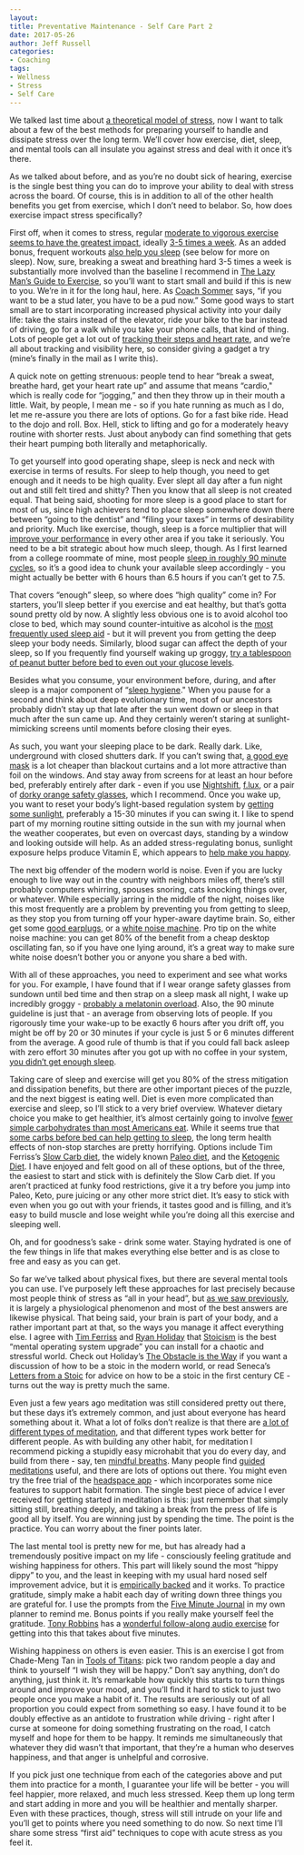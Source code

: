 ```yaml
---
layout:  
title: Preventative Maintenance - Self Care Part 2
date: 2017-05-26  
author: Jeff Russell
categories: 
- Coaching 
tags: 
- Wellness
- Stress
- Self Care  
---
```


We talked last time about [a theoretical model of stress](https://www.jeffrussellcoaching.com/coaching-blog/2017/5/18/the-bathtub-model-of-stress-self-care-part-1), now I want to talk about a few of the best methods for preparing yourself to handle and dissipate stress over the long term. We’ll cover how exercise, diet, sleep, and mental tools can all insulate you against stress and deal with it once it’s there.

As we talked about before, and as you’re no doubt sick of hearing, exercise is the single best thing you can do to improve your ability to deal with stress across the board. Of course, this is in addition to all of the other health benefits you get from exercise, which I don’t need to belabor. So, how does exercise impact stress specifically?

First off, when it comes to stress, regular [moderate to vigorous exercise seems to have the greatest impact](https://www.adaa.org/living-with-anxiety/managing-anxiety/exercise-stress-and-anxiety), ideally [3-5 times a week](http://stresscourse.tripod.com/id57.html). As an added bonus, frequent workouts [also help you sleep](https://sleepfoundation.org/sleep-news/study-physical-activity-impacts-overall-quality-sleep) (see below for more on sleep). Now, sure, breaking a sweat and breathing hard 3-5 times a week is substantially more involved than the baseline I recommend in [The Lazy Man’s Guide to Exercise](https://www.jeffrussellcoaching.com/coaching-blog/2017/4/27/the-lazy-mans-guide-to-exercise), so you’ll want to start small and build if this is new to you. We’re in it for the long haul, here. As [Coach Sommer](http://tim.blog/2016/05/09/the-secrets-of-gymnastic-strength-training/) says, “if you want to be a stud later, you have to be a pud now.” Some good ways to start small are to start incorporating increased physical activity into your daily life: take the stairs instead of the elevator, ride your bike to the bar instead of driving, go for a walk while you take your phone calls, that kind of thing. Lots of people get a lot out of [tracking their steps and heart rate](https://www.wareable.com/fitness-trackers/the-best-fitness-tracker), and we’re all about tracking and visibility here, so consider giving a gadget a try (mine’s finally in the mail as I write this).  

A quick note on getting strenuous: people tend to hear “break a sweat, breathe hard, get your heart rate up” and assume that means “cardio," which is really code for “jogging,” and then they throw up in their mouth a little. Wait, by people, I mean me - so if you hate running as much as I do, let me re-assure you there are lots of options. Go for a fast bike ride. Head to the dojo and roll. Box. Hell, stick to lifting and go for a moderately heavy routine with shorter rests. Just about anybody can find something that gets their heart pumping both literally and metaphorically.

To get yourself into good operating shape, sleep is neck and neck with exercise in terms of results. For sleep to help though, you need to get enough and it needs to be high quality. Ever slept all day after a fun night out and still felt tired and shitty? Then you know that all sleep is not created equal. That being said, shooting for more sleep is a good place to start for most of us, since high achievers tend to place sleep somewhere down there between “going to the dentist” and “filing your taxes” in terms of desirability and priority. Much like exercise, though, sleep is a force multiplier that will [improve your performance](https://www.si.com/nba/2017/05/22/andre-iguodala-credits-better-sleep-improved-performance) in every other area if you take it seriously. You need to be a bit strategic about how much sleep, though. As I first learned from a college roommate of mine, most people [sleep in roughly 90 minute cycles](http://lifehacker.com/remember-the-90-minute-rule-to-ensure-a-refreshing-nigh-1551241082), so it’s a good idea to chunk your available sleep accordingly - you might actually be better with 6 hours than 6.5 hours if you can’t get to 7.5.

That covers “enough” sleep, so where does “high quality” come in? For starters, you’ll sleep better if you exercise and eat healthy, but that’s gotta sound pretty old by now. A slightly less obvious one is to avoid alcohol too close to bed, which may sound counter-intuitive as alcohol is the [most frequently used sleep aid](http://www.nosleeplessnights.com/does-alcohol-help-you-sleep/) - but it will prevent you from getting the deep sleep your body needs. Similarly, blood sugar can affect the depth of your sleep, so If you frequently find yourself waking up groggy, [try a tablespoon of peanut butter before bed to even out your glucose levels](http://www.webmd.com/sleep-disorders/features/trouble-sleeping-some-bedtime-snacks-can-help-you-sleep#1).  

Besides what you consume, your environment before, during, and after sleep is a major component of “[sleep hygiene](https://www.facebook.com/kelly.starrett.7/posts/560553770790345)." When you pause for a second and think about deep evolutionary time, most of our ancestors probably didn’t stay up that late after the sun went down or sleep in that much after the sun came up. And they certainly weren’t staring at sunlight-mimicking screens until moments before closing their eyes.  

As such, you want your sleeping place to be dark. Really dark. Like, underground with closed shutters dark. If you can’t swing that, [a good eye mask](https://smile.amazon.com/Revolutionary-Patented-SLEEP-MASTER-Sleep/dp/B0015NZ6FK/ref=sr_1_2_a_it?ie=UTF8&qid=1495647064&sr=8-2&keywords=sleep+master+mask) is a lot cheaper than blackout curtains and a lot more attractive than foil on the windows. And stay away from screens for at least an hour before bed, preferably entirely after dark - even if you use [Nightshift](https://support.apple.com/en-us/HT207513), [f.lux](https://justgetflux.com/), or a pair of [dorky orange safety glasses](https://smile.amazon.com/Uvex-Blocking-Computer-Glasses-SCT-Orange/dp/B000USRG90/ref=sr_1_3?ie=UTF8&qid=1495647185&sr=8-3&keywords=orange+safety+glasses), which I recommend. Once you wake up, you want to reset your body’s light-based regulation system by [getting some sunlight](https://www.belsomra.com/static/pdf/light-early-in-the-day-boosts-sleep-at-night.pdf), preferably a 15-30 minutes if you can swing it. I like to spend part of my morning routine sitting outside in the sun with my journal when the weather cooperates, but even on overcast days, standing by a window and looking outside will help. As an added stress-regulating bonus, sunlight exposure helps produce Vitamin E, which appears to [help make you happy](http://science.howstuffworks.com/life/inside-the-mind/emotions/sun-happiness.htm).  

The next big offender of the modern world is noise. Even if you are lucky enough to live way out in the country with neighbors miles off, there’s still probably computers whirring, spouses snoring, cats knocking things over, or whatever. While especially jarring in the middle of the night, noises like this most frequently are a problem by preventing you from getting to sleep, as they stop you from turning off your hyper-aware daytime brain. So, either get some [good earplugs](https://smile.amazon.com/Macks-Pillow-Silicone-Earplugs-Value/dp/B003LZQGN6/ref=sr_1_1_a_it?ie=UTF8&qid=1495647907&sr=8-1&keywords=mack%27s%2Bsilicone%2Bear%2Bplugs&th=1), or a [white noise machine](https://smile.amazon.com/Marpac-Dohm-DS-Natural-Sound-Machine/dp/B00HD0ELFK/ref=sr_1_4_s_it?s=hpc&ie=UTF8&qid=1495647446&sr=1-4&keywords=white%2Bnoise%2Bmachine&th=1). Pro tip on the white noise machine: you can get 80% of the benefit from a cheap desktop oscillating fan, so if you have one lying around, it’s a great way to make sure white noise doesn’t bother you or anyone you share a bed with.

With all of these approaches, you need to experiment and see what works for you. For example, I have found that if I wear orange safety glasses from sundown until bed time and then strap on a sleep mask all night, I wake up incredibly groggy - [probably a melatonin overload](http://www.huffingtonpost.com/entry/melatonin-dosage-and-risks_us_56deff8ce4b03a40567a1e1e). Also, the 90 minute guideline is just that - an average from observing lots of people. If you rigorously time your wake-up to be exactly 6 hours after you drift off, you might be off by 20 or 30 minutes if your cycle is just 5 or 6 minutes different from the average. A good rule of thumb is that if you could fall back asleep with zero effort 30 minutes after you got up with no coffee in your system, [you didn’t get enough sleep](https://www.scotthyoung.com/blog/2014/10/28/dont-cut-sleep/).

Taking care of sleep and exercise will get you 80% of the stress mitigation and dissipation benefits, but there are other important pieces of the puzzle, and the next biggest is eating well. Diet is even more complicated than exercise and sleep, so I’ll stick to a very brief overview. Whatever dietary choice you make to get healthier, it’s almost certainly going to involve [fewer simple carbohydrates than most Americans eat](http://eatingacademy.com/nutrition/welcome-to-the-war-on-insulin). While it seems true that [some carbs before bed can help getting to sleep](http://main.poliquingroup.com/articlesmultimedia/articles/article/1403/five_reasons_to_eat_carbs_at_night.aspx), the long term health effects of non-stop starches are pretty horrifying. Options include Tim Ferriss’s [Slow Carb diet](http://tim.blog/2007/04/06/how-to-lose-20-lbs-of-fat-in-30-days-without-doing-any-exercise/comment-page-10/), the widely known [Paleo diet](http://thepaleodiet.com/), and the [Ketogenic Diet](http://www.ketogenic-diet-resource.com/). I have enjoyed and felt good on all of these options, but of the three, the easiest to start and stick with is definitely the Slow Carb diet. If you aren’t practiced at funky food restrictions, give it a try before you jump into Paleo, Keto, pure juicing or any other more strict diet. It’s easy to stick with even when you go out with your friends, it tastes good and is filling, and it’s easy to build muscle and lose weight while you’re doing all this exercise and sleeping well.

Oh, and for goodness’s sake - drink some water. Staying hydrated is one of the few things in life that makes everything else better and is as close to free and easy as you can get.

So far we’ve talked about physical fixes, but there are several mental tools you can use. I’ve purposely left these approaches for last precisely because most people think of stress as “all in your head”, but [as we saw previously](https://www.jeffrussellcoaching.com/coaching-blog/2017/5/18/the-bathtub-model-of-stress-self-care-part-1), it is largely a physiological phenomenon and most of the best answers are likewise physical. That being said, your brain is part of your body, and a rather important part at that, so the ways you manage it affect everything else. I agree with [Tim Ferriss](http://tim.blog/2009/04/13/stoicism-101-a-practical-guide-for-entrepreneurs/?utm_campaign=Startup%2BWeekly&utm_medium=web&utm_source=Startup_Weekly_15) and [Ryan Holiday](https://ryanholiday.net/stoicism-a-practical-philosophy-you-can-actually-use/) that [Stoicism](https://en.wikipedia.org/wiki/Stoicism) is the best “mental operating system upgrade” you can install for a chaotic and stressful world. Check out Holiday’s [The Obstacle is the Way](https://smile.amazon.com/Obstacle-Way-Timeless-Turning-Triumph-ebook/dp/B00G3L1B8K/ref=tmm_kin_swatch_0?_encoding=UTF8&qid=1495648679&sr=8-1) if you want a discussion of how to be a stoic in the modern world, or read Seneca’s [Letters from a Stoic](https://smile.amazon.com/Letters-Stoic-Epistulae-Morales-Lucilium-ebook/dp/B005NC0MGW/ref=sr_1_1?ie=UTF8&qid=1495648708&sr=8-1&keywords=letters+from+a+stoic) for advice on how to be a stoic in the first century CE - turns out the way is pretty much the same.

Even just a few years ago meditation was still considered pretty out there, but these days it’s extremely common, and just about everyone has heard something about it. What a lot of folks don’t realize is that there are [a lot of different types of meditation](http://liveanddare.com/types-of-meditation), and that different types work better for different people. As with building any other habit, for meditation I recommend picking a stupidly easy microhabit that you do every day, and build from there - say, ten [mindful breaths](http://ggia.berkeley.edu/practice/mindful_breathing). Many people find [guided](https://www.samharris.org/podcast/item/mindfulness-meditation) [meditations](https://www.tarabrach.com/guided-meditations/) useful, and there are lots of options out there. You might even try the free trial of the [headspace app](https://www.headspace.com/headspace-meditation-app) - which incorporates some nice features to support habit formation. The single best piece of advice I ever received for getting started in meditation is this: just remember that simply sitting still, breathing deeply, and taking a break from the press of life is good all by itself. You are winning just by spending the time. The point is the practice. You can worry about the finer points later.

The last mental tool is pretty new for me, but has already had a tremendously positive impact on my life - consciously feeling gratitude and wishing happiness for others. This part will likely sound the most “hippy dippy” to you, and the least in keeping with my usual hard nosed self improvement advice, but it is [empirically backed](http://www.health.harvard.edu/healthbeat/giving-thanks-can-make-you-happier) and it works. To practice gratitude, simply make a habit each day of writing down three things you are grateful for. I use the prompts from the [Five Minute Journal](https://www.intelligentchange.com/products/the-five-minute-journal) in my own planner to remind me. Bonus points if you really make yourself feel the gratitude. [Tony Robbins](https://www.tonyrobbins.com/) has a [wonderful follow-along audio exercise](http://tim.blog/2016/09/18/how-to-resolve-internal-conflict/) for getting into this that takes about five minutes.  

Wishing happiness on others is even easier. This is an exercise I got from Chade-Meng Tan in [Tools of Titans](https://smile.amazon.com/Tools-Titans-Billionaires-World-Class-Performers-ebook/dp/B01HSMRWNU/ref=sr_1_1?ie=UTF8&qid=1495649543&sr=8-1&keywords=tools+of+titans): pick two random people a day and think to yourself “I wish they will be happy.” Don’t say anything, don’t do anything, just think it. It’s remarkable how quickly this starts to turn things around and improve your mood, and you’ll find it hard to stick to just two people once you make a habit of it. The results are seriously out of all proportion you could expect from something so easy. I have found it to be doubly effective as an antidote to frustration while driving - right after I curse at someone for doing something frustrating on the road, I catch myself and hope for them to be happy. It reminds me simultaneously that whatever they did wasn’t that important, that they’re a human who deserves happiness, and that anger is unhelpful and corrosive.

If you pick just one technique from each of the categories above and put them into practice for a month, I guarantee your life will be better - you will feel happier, more relaxed, and much less stressed. Keep them up long term and start adding in more and you will be healthier and mentally sharper. Even with these practices, though, stress will still intrude on your life and you’ll get to points where you need something to do now. So next time I’ll share some stress “first aid” techniques to cope with acute stress as you feel it.
